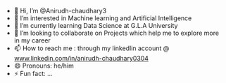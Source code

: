 - 👋 Hi, I’m @Anirudh-chaudhary3
- 👀 I’m interested in Machine learning and Artificial Intelligence
- 🌱 I’m currently learning Data Science at G.L.A University
- 💞️ I’m looking to collaborate on Projects which help me to explore more in my career
- 📫 How to reach me : through my linkedlin account @ www.linkedin.com/in/anirudh-chaudhary0304
- 😄 Pronouns: he/him
- ⚡ Fun fact: ...

<!---
Anirudh-chaudhary3/Anirudh-chaudhary3 is a ✨ special ✨ repository because its `README.md` (this file) appears on your GitHub profile.
You can click the Preview link to take a look at your changes.
--->
